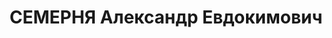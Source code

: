 ---
title: СЕМЕРНЯ Александр Евдокимович
description: 'Род. в 1906, б/п. Старший лейтенант, начальник штаба батальона 122-го
  стрелкового полка 41-й стрелковой дивизии

  Приговор: ВК ВС СССР, 14.01.1938 – ВМН. Расстрелян 1938.

  Реабилитирован 16.01.1958'
---